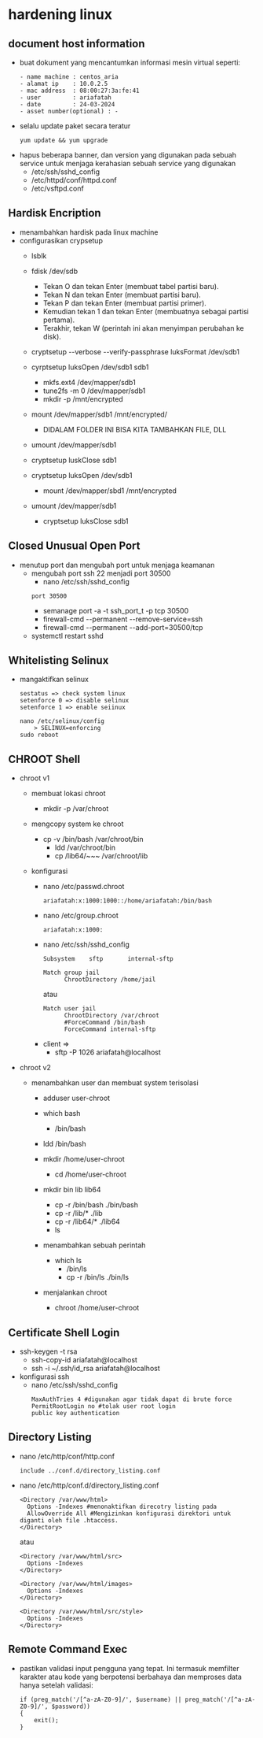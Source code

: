# hardening linux

## document host information
- buat dokument yang mencantumkan informasi mesin virtual seperti:
  ```
  - name machine : centos_aria
  - alamat ip    : 10.0.2.5
  - mac address  : 08:00:27:3a:fe:41
  - user         : ariafatah
  - date         : 24-03-2024
  - asset number(optional) : -
  ```
- selalu update paket secara teratur
  ```
  yum update && yum upgrade
  ```
- hapus beberapa banner, dan version yang digunakan pada sebuah service untuk menjaga kerahasian sebuah service yang digunakan
  - /etc/ssh/sshd_config
  - /etc/httpd/conf/httpd.conf
  - /etc/vsftpd.conf

## Hardisk Encription
- menambahkan hardisk pada linux machine
- configurasikan crypsetup
  - lsblk
  - fdisk /dev/sdb
    - Tekan O dan tekan Enter (membuat tabel partisi baru).
    - Tekan N dan tekan Enter (membuat partisi baru).
    - Tekan P dan tekan Enter (membuat partisi primer).
    - Kemudian tekan 1 dan tekan Enter (membuatnya sebagai partisi pertama).
    - Terakhir, tekan W (perintah ini akan menyimpan perubahan ke disk).
  - cryptsetup --verbose --verify-passphrase luksFormat /dev/sdb1 

  - cyrptsetup luksOpen /dev/sdb1 sdb1
    - mkfs.ext4 /dev/mapper/sdb1
    - tune2fs -m 0 /dev/mapper/sdb1
    - mkdir -p /mnt/encrypted
  - mount /dev/mapper/sdb1 /mnt/encrypted/
    - DIDALAM FOLDER INI BISA KITA TAMBAHKAN FILE, DLL
  - umount /dev/mapper/sdb1
  - cryptsetup luskClose sdb1

  - cryptsetup luksOpen /dev/sdb1
    - mount /dev/mapper/sbd1 /mnt/encrypted

  - umount /dev/mapper/sdb1
    - cryptsetup luksClose sdb1

## Closed Unusual Open Port
- menutup port dan mengubah port untuk menjaga keamanan
  - mengubah port ssh 22 menjadi port 30500
    - nano /etc/ssh/sshd_config
    ```
    port 30500
    ```
    - semanage port -a -t ssh_port_t -p tcp 30500
    - firewall-cmd --permanent --remove-service=ssh
    - firewall-cmd --permanent --add-port=30500/tcp
  - systemctl restart sshd
    
## Whitelisting Selinux
- mangaktifkan selinux
  ```
  sestatus => check system linux
  setenforce 0 => disable selinux
  setenforce 1 => enable seiinux

  nano /etc/selinux/config
      > SELINUX=enforcing
  sudo reboot
  ```

## CHROOT Shell
- chroot v1
  - membuat lokasi chroot
    - mkdir -p /var/chroot

  - mengcopy system ke chroot
    - cp -v /bin/bash /var/chroot/bin
        - ldd /var/chroot/bin
        - cp /lib64/~~~ /var/chroot/lib

  - konfigurasi 
      - nano /etc/passwd.chroot
        ```
        ariafatah:x:1000:1000::/home/ariafatah:/bin/bash
        ```
      - nano /etc/group.chroot
        ```
        ariafatah:x:1000:
        ```
      - nano /etc/ssh/sshd_config
        ```
        Subsystem    sftp       internal-sftp

        Match group jail
              ChrootDirectory /home/jail
        ```
        atau
        ```
        Match user jail
              ChrootDirectory /var/chroot
              #ForceCommand /bin/bash
              ForceCommand internal-sftp
        ```
      - client => 
        - sftp -P 1026 ariafatah@localhost

- chroot v2
  - menambahkan user dan membuat system terisolasi
    - adduser user-chroot
    - which bash
      - /bin/bash
    - ldd /bin/bash
    
    - mkdir /home/user-chroot
      - cd /home/user-chroot
    - mkdir bin lib lib64
      - cp -r /bin/bash ./bin/bash
      - cp -r /lib/* ./lib
      - cp -r /lib64/* ./lib64
      - ls

    - menambahkan sebuah perintah
      - which ls
        - /bin/ls
        - cp -r /bin/ls ./bin/ls

    - menjalankan chroot
      - chroot /home/user-chroot

## Certificate Shell Login
- ssh-keygen -t rsa
  - ssh-copy-id ariafatah@localhost
  - ssh -i ~/.ssh/id_rsa ariafatah@localhost
- konfigurasi ssh
  - nano /etc/ssh/sshd_config
    ```
    MaxAuthTries 4 #digunakan agar tidak dapat di brute force
    PermitRootLogin no #tolak user root login
    public key authentication
    ```

## Directory Listing
- nano /etc/http/conf/http.conf
  ```
  include ../conf.d/directory_listing.conf
  ```
- nano /etc/http/conf.d/directory_listing.conf
  ```
  <Directory /var/www/html>
    Options -Indexes #menonaktifkan direcotry listing pada
    AllowOverride All #Mengizinkan konfigurasi direktori untuk diganti oleh file .htaccess.
  </Directory>
  ```
  atau
  ```
  <Directory /var/www/html/src>
    Options -Indexes
  </Directory>

  <Directory /var/www/html/images>
    Options -Indexes
  </Directory>

  <Directory /var/www/html/src/style>
    Options -Indexes
  </Directory>
  ```

## Remote Command Exec
- pastikan validasi input pengguna yang tepat. Ini termasuk memfilter karakter atau kode yang berpotensi berbahaya dan memproses data hanya setelah validasi:
  ```
  if (preg_match('/[^a-zA-Z0-9]/', $username) || preg_match('/[^a-zA-Z0-9]/', $password))
  {
      exit();
  }
  ```